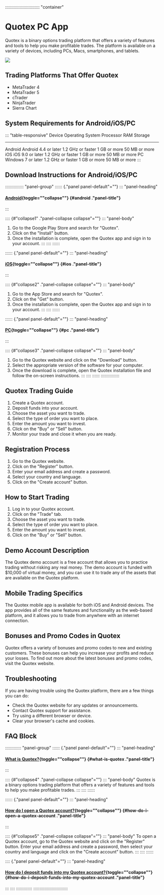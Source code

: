 :::::::::::::::::::::::::::: \"container\"
# Quotex PC App

Quotex is a binary options trading platform that offers a variety of
features and tools to help you make profitable trades. The platform is
available on a variety of devices, including PCs, Macs, smartphones, and
tablets.

[![](https://static.quotex.io/files/1_en/300_250.jpg)](https://traff.sbs/brokerqxsignupf)

## Trading Platforms That Offer Quotex

-   MetaTrader 4
-   MetaTrader 5
-   cTrader
-   NinjaTrader
-   Sierra Chart

## System Requirements for Android/iOS/PC

::: \"table-responsive\"
  Device    Operating System       Processor           RAM            Storage
  --------- ---------------------- ------------------- -------------- ---------------
  Android   Android 4.4 or later   1.2 GHz or faster   1 GB or more   50 MB or more
  iOS       iOS 9.0 or later       1.2 GHz or faster   1 GB or more   50 MB or more
  PC        Windows 7 or later     1.2 GHz or faster   1 GB or more   50 MB or more
:::

## Download Instructions for Android/iOS/PC

::::::::::::::: \"panel-group\"
:::::: {."panel panel-default"=""}
::: \"panel-heading\"
#### [Android](\%22#collapse1\%22){toggle=""collapse""} {#android ."panel-title"}
:::

:::: {#"collapse1" ."panel-collapse collapse"=""}
::: \"panel-body\"
1.  Go to the Google Play Store and search for "Quotex".
2.  Click on the "Install" button.
3.  Once the installation is complete, open the Quotex app and sign in
    to your account.
:::
::::
::::::

:::::: {."panel panel-default"=""}
::: \"panel-heading\"
#### [iOS](\%22#collapse2\%22){toggle=""collapse""} {#ios ."panel-title"}
:::

:::: {#"collapse2" ."panel-collapse collapse"=""}
::: \"panel-body\"
1.  Go to the App Store and search for "Quotex".
2.  Click on the "Get" button.
3.  Once the installation is complete, open the Quotex app and sign in
    to your account.
:::
::::
::::::

:::::: {."panel panel-default"=""}
::: \"panel-heading\"
#### [PC](\%22#collapse3\%22){toggle=""collapse""} {#pc ."panel-title"}
:::

:::: {#"collapse3" ."panel-collapse collapse"=""}
::: \"panel-body\"
1.  Go to the Quotex website and click on the "Download" button.
2.  Select the appropriate version of the software for your computer.
3.  Once the download is complete, open the Quotex installation file and
    follow the on-screen instructions.
:::
::::
::::::
:::::::::::::::

## Quotex Trading Guide

1.  Create a Quotex account.
2.  Deposit funds into your account.
3.  Choose the asset you want to trade.
4.  Select the type of order you want to place.
5.  Enter the amount you want to invest.
6.  Click on the "Buy" or "Sell" button.
7.  Monitor your trade and close it when you are ready.

## Registration Process

1.  Go to the Quotex website.
2.  Click on the "Register" button.
3.  Enter your email address and create a password.
4.  Select your country and language.
5.  Click on the "Create account" button.

## How to Start Trading

1.  Log in to your Quotex account.
2.  Click on the "Trade" tab.
3.  Choose the asset you want to trade.
4.  Select the type of order you want to place.
5.  Enter the amount you want to invest.
6.  Click on the "Buy" or "Sell" button.

## Demo Account Description

The Quotex demo account is a free account that allows you to practice
trading without risking any real money. The demo account is funded with
\$10,000 of virtual money, and you can use it to trade any of the assets
that are available on the Quotex platform.

## Mobile Trading Specifics

The Quotex mobile app is available for both iOS and Android devices. The
app provides all of the same features and functionality as the web-based
platform, and it allows you to trade from anywhere with an internet
connection.

## Bonuses and Promo Codes in Quotex

Quotex offers a variety of bonuses and promo codes to new and existing
customers. These bonuses can help you increase your profits and reduce
your losses. To find out more about the latest bonuses and promo codes,
visit the Quotex website.

## Troubleshooting

If you are having trouble using the Quotex platform, there are a few
things you can do:

-   Check the Quotex website for any updates or announcements.
-   Contact Quotex support for assistance.
-   Try using a different browser or device.
-   Clear your browser\'s cache and cookies.

## FAQ Block

::::::::::::: \"panel-group\"
:::::: {."panel panel-default"=""}
::: \"panel-heading\"
#### [What is Quotex?](\%22#collapse4\%22){toggle=""collapse""} {#what-is-quotex ."panel-title"}
:::

:::: {#"collapse4" ."panel-collapse collapse"=""}
::: \"panel-body\"
Quotex is a binary options trading platform that offers a variety of
features and tools to help you make profitable trades.
:::
::::
::::::

:::::: {."panel panel-default"=""}
::: \"panel-heading\"
#### [How do I open a Quotex account?](\%22#collapse5\%22){toggle=""collapse""} {#how-do-i-open-a-quotex-account ."panel-title"}
:::

:::: {#"collapse5" ."panel-collapse collapse"=""}
::: \"panel-body\"
To open a Quotex account, go to the Quotex website and click on the
"Register" button. Enter your email address and create a password,
then select your country and language and click on the "Create
account" button.
:::
::::
::::::

:::: {."panel panel-default"=""}
::: \"panel-heading\"
#### [How do I deposit funds into my Quotex account?](\%22#collapse6\%22){toggle=""collapse""} {#how-do-i-deposit-funds-into-my-quotex-account ."panel-title"}
:::
::::
:::::::::::::
::::::::::::::::::::::::::::

